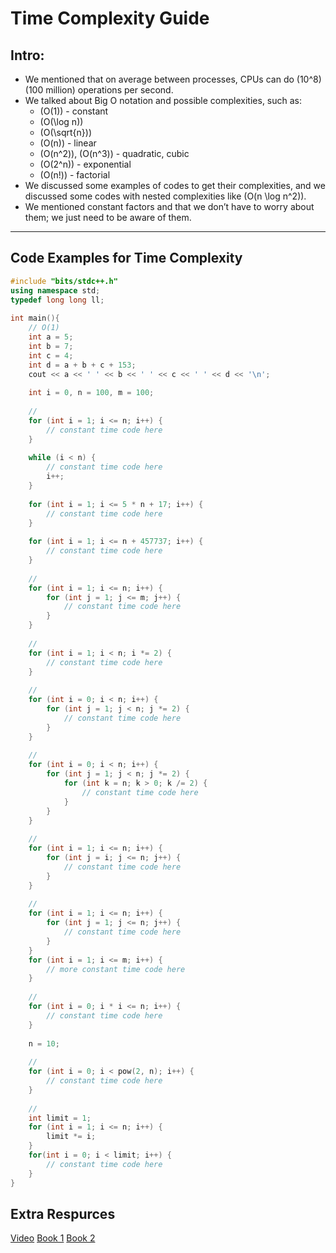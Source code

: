 # Time Complexity Guide

## Intro:
- We mentioned that on average between processes, CPUs can do \(10^8\) (100 million) operations per second.
- We talked about Big O notation and possible complexities, such as:
  - \(O(1)\) - constant
  - \(O(\log n)\)
  - \(O(\sqrt{n})\)
  - \(O(n)\) - linear
  - \(O(n^2)\), \(O(n^3)\) - quadratic, cubic
  - \(O(2^n)\) - exponential
  - \(O(n!)\) - factorial
- We discussed some examples of codes to get their complexities, and we discussed some codes with nested complexities like \(O(n \log n^2)\).
- We mentioned constant factors and that we don’t have to worry about them; we just need to be aware of them.

---

## Code Examples for Time Complexity

```cpp
#include "bits/stdc++.h"
using namespace std;
typedef long long ll;
 
int main(){
    // O(1)
    int a = 5;
    int b = 7;
    int c = 4;
    int d = a + b + c + 153;
    cout << a << ' ' << b << ' ' << c << ' ' << d << '\n';
 
    int i = 0, n = 100, m = 100;
 
    // 
    for (int i = 1; i <= n; i++) {
        // constant time code here
    }
 
    while (i < n) {
        // constant time code here
        i++;
    }
 
    for (int i = 1; i <= 5 * n + 17; i++) {
        // constant time code here
    }
 
    for (int i = 1; i <= n + 457737; i++) {
        // constant time code here
    }
 
    // 
    for (int i = 1; i <= n; i++) {
        for (int j = 1; j <= m; j++) {
            // constant time code here
        }
    }
 
    // 
    for (int i = 1; i < n; i *= 2) {
        // constant time code here
    }
 
    // 
    for (int i = 0; i < n; i++) {
        for (int j = 1; j < n; j *= 2) {
            // constant time code here
        }
    }
 
    // 
    for (int i = 0; i < n; i++) {
        for (int j = 1; j < n; j *= 2) {
            for (int k = n; k > 0; k /= 2) {
                // constant time code here
            }
        }
    }
 
    // 
    for (int i = 1; i <= n; i++) {
        for (int j = i; j <= n; j++) {
            // constant time code here
        }
    }
 
    //
    for (int i = 1; i <= n; i++) {
        for (int j = 1; j <= n; j++) {
            // constant time code here
        }
    }
    for (int i = 1; i <= m; i++) {
        // more constant time code here
    }
 
    // 
    for (int i = 0; i * i <= n; i++) {
        // constant time code here
    }
 
    n = 10;
 
    // 
    for (int i = 0; i < pow(2, n); i++) {
        // constant time code here
    }
 
    // 
    int limit = 1;
    for (int i = 1; i <= n; i++) {
        limit *= i;
    }
    for(int i = 0; i < limit; i++) {
        // constant time code here
    }
}
```

## Extra Respurces
[Video](https://www.youtube.com/watch?v=zUUkiEllHG0)
[Book 1](https://usaco.guide/CPH.pdf#page=27)
[Book 2](https://darrenyao.com/usacobook/cpp.pdf#page=12)

